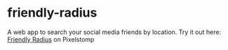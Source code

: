 # friendly-radius
A web app to search your social media friends by location.
Try it out here: [Friendly Radius](http://www.pixelstomp.com/app/friendly-radius.html) on Pixelstomp
